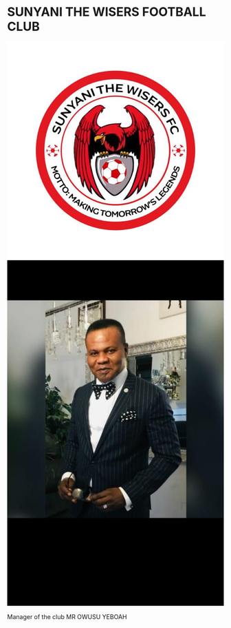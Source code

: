 # SUNYANI THE WISERS FOOTBALL CLUB
![sunyani the wisers football club badge](https://github.com/EMMANUELKUS/SUNYANI-THE-WISERS-FOOTBALL-CLUB/blob/main/1c06453d-547f-4724-8ea8-85bf4ef7df66.jpeg)
![manager of the club](190a31ab-81a0-4581-8876-5c3572952255.jpeg)

Manager of the club MR OWUSU YEBOAH
